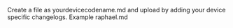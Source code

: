 Create a file as yourdevicecodename.md and upload by adding your device specific changelogs.
Example raphael.md
